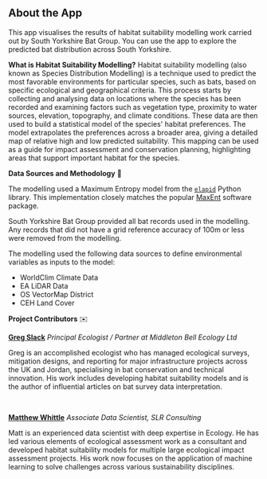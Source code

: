 ## About the App 

This app visualises the results of habitat suitability modelling work carried out by South Yorkshire Bat Group. You can use the app to explore the predicted bat distribution across South Yorkshire.

**What is Habitat Suitability Modelling?** Habitat suitability modelling (also known as Species Distribution Modelling) is a technique used to predict the most favorable environments for particular species, such as bats, based on specific ecological and geographical criteria. This process starts by collecting and analysing data on locations where the species has been recorded and examining factors such as vegetation type, proximity to water sources, elevation, topography, and climate conditions. These data are then used to build a statistical model of the species' habitat preferences. The model extrapolates the preferences across a broader area, giving a detailed map of relative high and low predicted suitability. This mapping can be used as a guide for impact assessment and conservation planning, highlighting areas that support important habitat for the species.

**Data Sources and Methodology** 💾

The modelling used a Maximum Entropy model from the [`elapid`](https://earth-chris.github.io/elapid/) Python library. This implementation closely matches the popular [MaxEnt](https://biodiversityinformatics.amnh.org/open_source/maxent/) software package.

South Yorkshire Bat Group provided all bat records used in the modelling. Any records that did not have a grid reference accuracy of 100m or less were removed from the modelling.

The modelling used the following data sources to define environmental variables as inputs to the model:
- WorldClim Climate Data
- EA LiDAR Data
- OS VectorMap District
- CEH Land Cover

**Project Contributors** ✉️

[**Greg Slack**](https://www.linkedin.com/in/greg-slack-9212064b/) *Principal Ecologist / Partner at Middleton Bell Ecology Ltd*

Greg is an accomplished ecologist who has managed ecological surveys, mitigation designs, and reporting for major infrastructure projects across the UK and Jordan, specialising in bat conservation and technical innovation. His work includes developing habitat suitability models and is the author of influential articles on bat survey data interpretation.


<br>

[**Matthew Whittle**](https://www.linkedin.com/in/matthewjwhittle/) *Associate Data Scientist, SLR Consulting*

Matt is an experienced data scientist with deep expertise in Ecology. He has led various elements of ecological assessment work as a consultant and developed habitat suitability models for multiple large ecological impact assessment projects. His work now focuses on the application of machine learning to solve challenges across various sustainability disciplines.
